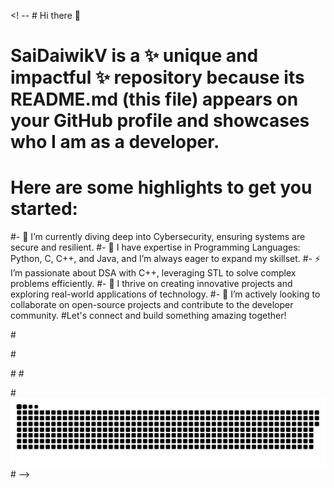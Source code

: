 <! -- # Hi there 👋
# SaiDaiwikV is a ✨ unique and impactful ✨ repository because its README.md (this file) appears on your GitHub profile and showcases who I am as a developer.

# Here are some highlights to get you started:

#- 🔭 I’m currently diving deep into Cybersecurity, ensuring systems are secure and resilient.
#- 🌱 I have expertise in Programming Languages: Python, C, C++, and Java, and I’m always eager to expand my skillset.
#- ⚡ I’m passionate about DSA with C++, leveraging STL to solve complex problems efficiently.
#- 🚀 I thrive on creating innovative projects and exploring real-world applications of technology.
#- 🤝 I’m actively looking to collaborate on open-source projects and contribute to the developer community.
#Let's connect and build something amazing together!


#<!-- GITHUB STATS  -->

#<!-- https://github-readme-stats.vercel.app/api?username=anuraghazra&show_icons=true&theme=transparent -->

#<!-- MOST USED LANGUAGE  -->
#<!-- <img align="right" alt="anonys6's GitHub Stats" src="https://github-readme-stats.vercel.app/api/top-langs/?username=SaiDaiwikV" /> -->

#<a href=#><img src="contributions.svg"></a>
#<!---
#anonys6/anonys6 is a ✨ special ✨ repository because its `README.md` (this file) appears on your GitHub profile.
#You can click the Preview link to take a look at your changes.
#--->
-->


